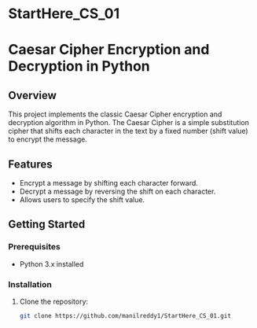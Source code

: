 # StartHere_CS_01
# Caesar Cipher Encryption and Decryption in Python

## Overview
This project implements the classic Caesar Cipher encryption and decryption algorithm in Python. The Caesar Cipher is a simple substitution cipher that shifts each character in the text by a fixed number (shift value) to encrypt the message.

## Features
- Encrypt a message by shifting each character forward.
- Decrypt a message by reversing the shift on each character.
- Allows users to specify the shift value.

## Getting Started

### Prerequisites
- Python 3.x installed

### Installation
1. Clone the repository:
   ```bash
   git clone https://github.com/manilreddy1/StartHere_CS_01.git

